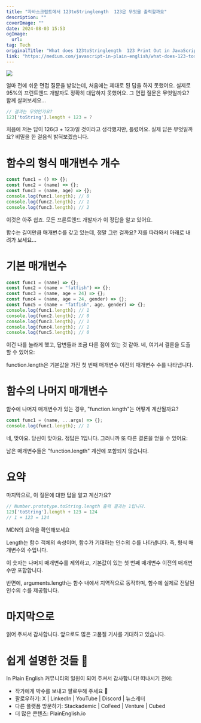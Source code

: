 ```yaml
---
title: "자바스크립트에서 123toStringlength  123은 무엇을 출력할까요"
description: ""
coverImage: ""
date: 2024-08-03 15:53
ogImage: 
  url: 
tag: Tech
originalTitle: "What does 123toStringlength  123 Print Out in JavaScript"
link: "https://medium.com/javascript-in-plain-english/what-does-123-tostring-length-123-print-out-in-javascript-f2e7dbac360e"
---
```




<img src="/assets/img/Whatdoes123toStringlength123PrintOutinJavaScript_0.png" />

얼마 전에 쉬운 면접 질문을 받았는데, 처음에는 제대로 된 답을 하지 못했어요. 실제로 95%의 프런트엔드 개발자도 정확히 대답하지 못했어요. 그 면접 질문은 무엇일까요? 함께 살펴보세요…

```js
// 결과는 무엇인가요?
123['toString'].length + 123 = ?
```

처음에 저는 답이 126(3 + 123)일 것이라고 생각했지만, 틀렸어요. 실제 답은 무엇일까요? 비밀을 한 걸음씩 밝혀보겠습니다.

<div class="content-ad"></div>

# 함수의 형식 매개변수 개수

```js
const func1 = () => {};
const func2 = (name) => {};
const func3 = (name, age) => {};
console.log(func1.length); // 0
console.log(func2.length); // 1
console.log(func3.length); // 2
```

이것은 아주 쉽죠. 모든 프론트엔드 개발자가 이 정답을 알고 있어요.

함수는 길이만큼 매개변수를 갖고 있는데, 정말 그런 걸까요? 저를 따라와서 아래로 내려가 보세요...

<div class="content-ad"></div>

# 기본 매개변수

```js
const func1 = (name) => {};
const func2 = (name = "fatfish") => {};
const func3 = (name, age = 24) => {};
const func4 = (name, age = 24, gender) => {};
const func5 = (name = "fatfish", age, gender) => {};
console.log(func1.length); // 1
console.log(func2.length); // 0
console.log(func3.length); // 1
console.log(func4.length); // 1
console.log(func5.length); // 0
```

이건 나를 놀라게 했고, 답변들과 조금 다른 점이 있는 것 같아. 네, 여기서 결론을 도출할 수 있어요:

function.length은 기본값을 가진 첫 번째 매개변수 이전의 매개변수 수를 나타냅니다.

<div class="content-ad"></div>

# 함수의 나머지 매개변수

함수에 나머지 매개변수가 있는 경우, "function.length"는 어떻게 계산될까요?

```js
const func1 = (name, ...args) => {};
console.log(func1.length); // 1
```

네, 맞아요. 당신이 맞아요. 정답은 1입니다. 그러니까 또 다른 결론을 얻을 수 있어요:

<div class="content-ad"></div>

남은 매개변수들은 "function.length" 계산에 포함되지 않습니다.

# 요약

마지막으로, 이 질문에 대한 답을 알고 계신가요?

```js
// Number.prototype.toString.length 출력 결과는 1입니다.
123['toString'].length + 123 = 124
// 1 + 123 = 124
```

<div class="content-ad"></div>

MDN의 요약을 확인해보세요

Length는 함수 객체의 속성이며, 함수가 기대하는 인수의 수를 나타냅니다. 즉, 형식 매개변수의 수입니다.

이 숫자는 나머지 매개변수를 제외하고, 기본값이 있는 첫 번째 매개변수 이전의 매개변수만 포함합니다.

반면에, arguments.length는 함수 내에서 지역적으로 동작하며, 함수에 실제로 전달된 인수의 수를 제공합니다.

<div class="content-ad"></div>

# 마지막으로

읽어 주셔서 감사합니다. 앞으로도 많은 고품질 기사를 기대하고 있습니다.

# 쉽게 설명한 것들 🚀

In Plain English 커뮤니티의 일원이 되어 주셔서 감사합니다! 떠나시기 전에:

<div class="content-ad"></div>

- 작가에게 박수를 보내고 팔로우해 주세요 ️👏️️
- 팔로우하기: X | LinkedIn | YouTube | Discord | 뉴스레터
- 다른 플랫폼 방문하기: Stackademic | CoFeed | Venture | Cubed
- 더 많은 콘텐츠: PlainEnglish.io

